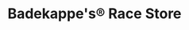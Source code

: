 ---
title: "Badekappe's® Race Store"
url: /augustusburg/badekappes-r-race-store/
shop: Autowerkstatt
---